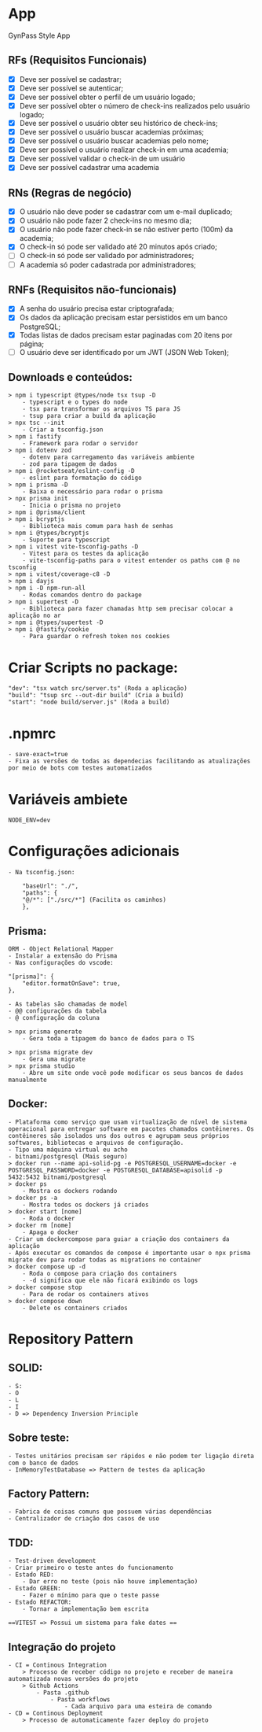 # App

GynPass Style App

## RFs (Requisitos Funcionais)

- [x] Deve ser possível se cadastrar;
- [x] Deve ser possível se autenticar;
- [x] Deve ser possível obter o perfil de um usuário logado;
- [x] Deve ser possível obter o número de check-ins realizados pelo usuário logado;
- [x] Deve ser possível o usuário obter seu histórico de check-ins;
- [x] Deve ser possível o usuário buscar academias próximas;
- [x] Deve ser possível o usuário buscar academias pelo nome;
- [x] Deve ser possível o usuário realizar check-in em uma academia;
- [x] Deve ser possível validar o check-in de um usuário
- [x] Deve ser possível cadastrar uma academia

## RNs (Regras de negócio)

- [x] O usuário não deve poder se cadastrar com um e-mail duplicado;
- [x] O usuário não pode fazer 2 check-ins no mesmo dia;
- [x] O usuário não pode fazer check-in se não estiver perto (100m) da academia;
- [x] O check-in só pode ser validado até 20 minutos após criado;
- [ ] O check-in só pode ser validado por administradores;
- [ ] A academia só poder cadastrada por administradores;

## RNFs (Requisitos não-funcionais)

- [x] A senha do usuário precisa estar criptografada;
- [x] Os dados da aplicação precisam estar persistidos em um banco PostgreSQL;
- [x] Todas listas de dados precisam estar paginadas com 20 itens por página;
- [ ] O usuário deve ser identificado por um JWT (JSON Web Token);

## Downloads e conteúdos:
    > npm i typescript @types/node tsx tsup -D
        - typescript e o types do node
        - tsx para transformar os arquivos TS para JS
        - tsup para criar a build da aplicação
    > npx tsc --init 
        - Criar a tsconfig.json
    > npm i fastify
        - Framework para rodar o servidor
    > npm i dotenv zod
        - dotenv para carregamento das variáveis ambiente
        - zod para tipagem de dados
    > npm i @rocketseat/eslint-config -D
        - eslint para formatação do código
    > npm i prisma -D
        - Baixa o necessário para rodar o prisma
    > npx prisma init
        - Inicia o prisma no projeto
    > npm i @prisma/client
    > npm i bcryptjs
        - Biblioteca mais comum para hash de senhas
    > npm i @types/bcryptjs
        - Suporte para typescript
    > npm i vitest vite-tsconfig-paths -D
        - Vitest para os testes da aplicação
        - vite-tsconfig-paths para o vitest entender os paths com @ no tsconfig
    > npm i vitest/coverage-c8 -D
    > npm i dayjs
    > npm i -D npm-run-all
        - Rodas comandos dentro do package
    > npm i supertest -D
        - Biblioteca para fazer chamadas http sem precisar colocar a aplicação no ar
    > npm i @types/supertest -D
    > npm i @fastify/cookie
        - Para guardar o refresh token nos cookies

# Criar Scripts no package:
    "dev": "tsx watch src/server.ts" (Roda a aplicação)
    "build": "tsup src --out-dir build" (Cria a build)
    "start": "node build/server.js" (Roda a build)

# .npmrc
    - save-exact=true
    - Fixa as versões de todas as dependecias facilitando as atualizações por meio de bots com testes automatizados

# Variáveis ambiete
    NODE_ENV=dev

# Configurações adicionais
    - Na tsconfig.json:

        "baseUrl": "./",   
        "paths": {
        "@/*": ["./src/*"] (Facilita os caminhos)
        },  

## Prisma:
    ORM - Object Relational Mapper
    - Instalar a extensão do Prisma
    - Nas configurações do vscode: 

    "[prisma]": {
        "editor.formatOnSave": true,
    },

    - As tabelas são chamadas de model
    - @@ configurações da tabela
    - @ configuração da coluna

    > npx prisma generate
        - Gera toda a tipagem do banco de dados para o TS

    > npx prisma migrate dev
        - Gera uma migrate
    > npx prisma studio
        - Abre um site onde você pode modificar os seus bancos de dados manualmente

## Docker:
    - Plataforma como serviço que usam virtualização de nível de sistema operacional para entregar software em pacotes chamados contêineres. Os contêineres são isolados uns dos outros e agrupam seus próprios softwares, bibliotecas e arquivos de configuração.
    - Tipo uma máquina virtual eu acho
    - bitnami/postgresql (Mais seguro)
    > docker run --name api-solid-pg -e POSTGRESQL_USERNAME=docker -e POSTGRESQL_PASSWORD=docker -e POSTGRESQL_DATABASE=apisolid -p 5432:5432 bitnami/postgresql
    > docker ps 
        - Mostra os dockers rodando
    > docker ps -a
        - Mostra todos os dockers já criados
    > docker start [nome]
        - Roda o docker
    > docker rm [nome]
        - Apaga o docker
    - Criar um dockercompose para guiar a criação dos containers da aplicação
    - Após executar os comandos de compose é importante usar o npx prisma migrate dev para rodar todas as migrations no container
    > docker compose up -d
        - Roda o compose para criação dos containers
        - -d significa que ele não ficará exibindo os logs
    > docker compose stop
        - Para de rodar os containers ativos
    > docker compose down
        - Delete os containers criados

# Repository Pattern

## SOLID:
    - S:
    - O
    - L
    - I
    - D => Dependency Inversion Principle

## Sobre teste:
    - Testes unitários precisam ser rápidos e não podem ter ligação direta com o banco de dados
    - InMemoryTestDatabase => Pattern de testes da aplicação

## Factory Pattern:
    - Fabrica de coisas comuns que possuem várias dependências
    - Centralizador de criação dos casos de uso

## TDD:
    - Test-driven development
    - Criar primeiro o teste antes do funcionamento
    - Estado RED:
        - Dar erro no teste (pois não houve implementação)
    - Estado GREEN:
        - Fazer o mínimo para que o teste passe
    - Estado REFACTOR:
        - Tornar a implementação bem escrita

    ==VITEST => Possui um sistema para fake dates ==

## Integração do projeto
    - CI = Continous Integration
        > Processo de receber código no projeto e receber de maneira automatizada novas versões do projeto
        > Github Actions
            - Pasta .github
                - Pasta workflows
                    - Cada arquivo para uma esteira de comando
    - CD = Continous Deployment
        > Processo de automaticamente fazer deploy do projeto